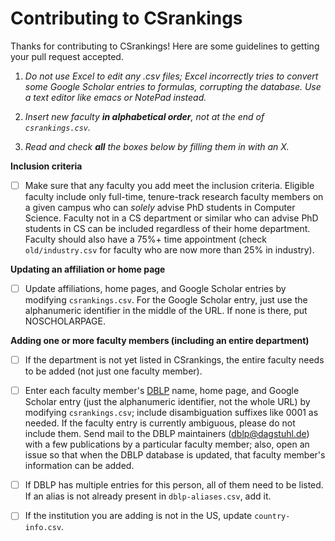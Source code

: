 # Contributing to CSrankings

Thanks for contributing to CSrankings! Here are some guidelines to getting your pull request accepted.


1. _Do not use Excel to edit any .csv files; Excel incorrectly tries to
convert some Google Scholar entries to formulas, corrupting the
database. Use a text editor like emacs or NotePad instead._

2. _Insert new faculty **in alphabetical order**, not at the end of `csrankings.csv`._

3. _Read and check **all** the boxes below by filling them in with an X._

**Inclusion criteria**

- [ ] Make sure that any faculty you add meet the inclusion
criteria. Eligible faculty include only full-time, tenure-track research
faculty members on a given campus who can *solely* advise PhD students in
Computer Science. Faculty not in a CS department or similar who can
advise PhD students in CS can be included regardless of their home
department. Faculty should also have a 75%+ time appointment (check
`old/industry.csv` for faculty who are now more than 25% in industry).

**Updating an affiliation or home page**

- [ ] Update affiliations, home pages, and Google Scholar entries by modifying `csrankings.csv`. For the Google Scholar entry, just use the alphanumeric identifier in the middle of the URL. If none is there, put NOSCHOLARPAGE.

**Adding one or more faculty members (including an entire department)**

- [ ] If the department is not yet listed in CSrankings, the entire faculty needs to be added (not just one faculty member).

- [ ] Enter each faculty member's [DBLP](http://dblp.org) name, home page, and Google Scholar entry (just the alphanumeric identifier, not the whole URL) by modifying `csrankings.csv`; include disambiguation suffixes like 0001 as needed. If the faculty entry is currently ambiguous, please do not include them. Send mail to the DBLP maintainers (dblp@dagstuhl.de) with a few publications by a particular faculty member; also, open an issue so that when the DBLP database is updated, that faculty member's information can be added.

- [ ] If DBLP has multiple entries for this person, all of them need to be listed. If an alias is not already present in `dblp-aliases.csv`, add it.

- [ ] If the institution you are adding is not in the US,
update `country-info.csv`.


